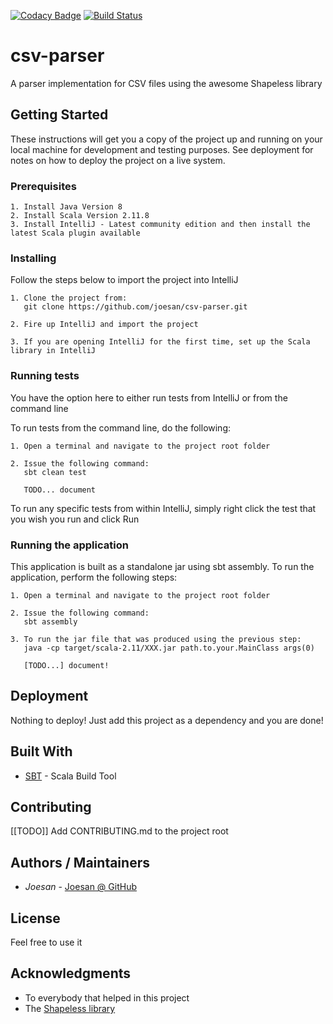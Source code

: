 [![Codacy Badge](https://api.codacy.com/project/badge/Grade/ae72f2c2cd3a414b9fe2f81e453749d8)](https://www.codacy.com/app/joesan/csv-parser?utm_source=github.com&amp;utm_medium=referral&amp;utm_content=joesan/csv-parser&amp;utm_campaign=Badge_Grade)
[![Build Status](https://travis-ci.org/joesan/csv-parser.svg?branch=master)](https://travis-ci.org/joesan/csv-parser)

# csv-parser
A parser implementation for CSV files using the awesome Shapeless library

## Getting Started

These instructions will get you a copy of the project up and running on your local machine for development and testing purposes. 
See deployment for notes on how to deploy the project on a live system.

### Prerequisites

```
1. Install Java Version 8
2. Install Scala Version 2.11.8
3. Install IntelliJ - Latest community edition and then install the latest Scala plugin available
```

### Installing

Follow the steps below to import the project into IntelliJ

```
1. Clone the project from: 
   git clone https://github.com/joesan/csv-parser.git
   
2. Fire up IntelliJ and import the project
   
3. If you are opening IntelliJ for the first time, set up the Scala library in IntelliJ
```

### Running tests

You have the option here to either run tests from IntelliJ or from the command line

To run tests from the command line, do the following:

```
1. Open a terminal and navigate to the project root folder 
   
2. Issue the following command:
   sbt clean test
   
   TODO... document
```
To run any specific tests from within IntelliJ, simply right click the test that you wish you
run and click Run

### Running the application

This application is built as a standalone jar using sbt assembly. To run the application,
perform the following steps:

```
1. Open a terminal and navigate to the project root folder 
   
2. Issue the following command:
   sbt assembly
   
3. To run the jar file that was produced using the previous step: 
   java -cp target/scala-2.11/XXX.jar path.to.your.MainClass args(0)
   
   [TODO...] document!
```

## Deployment

Nothing to deploy! Just add this project as a dependency and you are done!

## Built With

* [SBT](http://www.scala-sbt.org/) - Scala Build Tool

## Contributing

[[TODO]] Add CONTRIBUTING.md to the project root

## Authors / Maintainers

* *Joesan*           - [Joesan @ GitHub](https://github.com/joesan/)

## License

Feel free to use it

## Acknowledgments

* To everybody that helped in this project
* The [Shapeless library](https://github.com/milessabin/shapeless)
